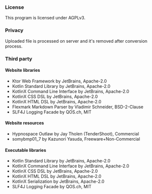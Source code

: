 ### License

This program is licensed under AGPLv3.

### Privacy

Uploaded file is processed on server and it's removed after conversion process.

### Third party

#### Website libraries

- Ktor Web Framework by JetBrains, Apache-2.0
- Kotlin Standard Library by JetBrains, Apache-2.0
- KotlinX Command Line Interface by JetBrains, Apache-2.0
- KotlinX CSS DSL by JetBrains, Apache-2.0
- KotlinX HTML DSL by JetBrains, Apache-2.0
- Flexmark Markdown Parser by Vladimir Schneider, BSD-2-Clause
- SLF4J Logging Facade by QOS.ch, MIT

#### Website resources

- Hypnospace Outlaw by Jay Tholen (TenderShoot), Commercial
- somybmp01_7 by Kazunori Yasuda, Freeware+Non-Commercial

#### Executable libraries

- Kotlin Standard Library by JetBrains, Apache-2.0
- KotlinX Command Line Interface by JetBrains, Apache-2.0
- KotlinX CSS DSL by JetBrains, Apache-2.0
- KotlinX HTML DSL by JetBrains, Apache-2.0
- KotlinX Serialization by JetBrains, Apache-2.0
- SLF4J Logging Facade by QOS.ch, MIT


